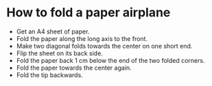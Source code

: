 # How to fold a paper airplane
* Get an A4 sheet of paper.
* Fold the paper along the long axis to the front.
* Make two diagonal folds towards the center on one short end.
* Flip the sheet on its back side.
* Fold the paper back 1 cm below the end of the two folded corners.
* Fold the paper towards the center again.
* Fold the tip backwards.
